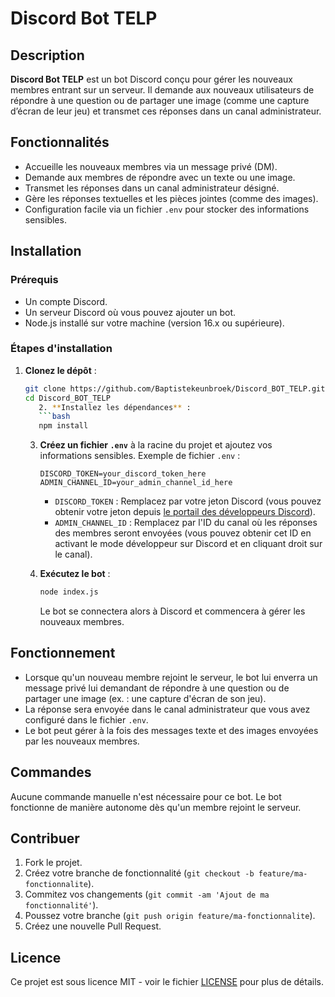 # Discord Bot TELP

## Description

**Discord Bot TELP** est un bot Discord conçu pour gérer les nouveaux membres entrant sur un serveur. Il demande aux nouveaux utilisateurs de répondre à une question ou de partager une image (comme une capture d’écran de leur jeu) et transmet ces réponses dans un canal administrateur.

## Fonctionnalités

- Accueille les nouveaux membres via un message privé (DM).
- Demande aux membres de répondre avec un texte ou une image.
- Transmet les réponses dans un canal administrateur désigné.
- Gère les réponses textuelles et les pièces jointes (comme des images).
- Configuration facile via un fichier `.env` pour stocker des informations sensibles.

## Installation

### Prérequis

- Un compte Discord.
- Un serveur Discord où vous pouvez ajouter un bot.
- Node.js installé sur votre machine (version 16.x ou supérieure).

### Étapes d'installation

1. **Clonez le dépôt** :
   ```bash
   git clone https://github.com/Baptistekeunbroek/Discord_BOT_TELP.git
   cd Discord_BOT_TELP
      2. **Installez les dépendances** :
      ```bash
      npm install
      ```

   3. **Créez un fichier `.env`** à la racine du projet et ajoutez vos informations sensibles. Exemple de fichier `.env` :

      ```dotenv
      DISCORD_TOKEN=your_discord_token_here
      ADMIN_CHANNEL_ID=your_admin_channel_id_here
      ```

      - `DISCORD_TOKEN` : Remplacez par votre jeton Discord (vous pouvez obtenir votre jeton depuis [le portail des développeurs Discord](https://discord.com/developers/applications)).
      - `ADMIN_CHANNEL_ID` : Remplacez par l'ID du canal où les réponses des membres seront envoyées (vous pouvez obtenir cet ID en activant le mode développeur sur Discord et en cliquant droit sur le canal).

   4. **Exécutez le bot** :
      ```bash
      node index.js
      ```

      Le bot se connectera alors à Discord et commencera à gérer les nouveaux membres.

## Fonctionnement

- Lorsque qu'un nouveau membre rejoint le serveur, le bot lui enverra un message privé lui demandant de répondre à une question ou de partager une image (ex. : une capture d'écran de son jeu).
- La réponse sera envoyée dans le canal administrateur que vous avez configuré dans le fichier `.env`.
- Le bot peut gérer à la fois des messages texte et des images envoyées par les nouveaux membres.
  
## Commandes

Aucune commande manuelle n'est nécessaire pour ce bot. Le bot fonctionne de manière autonome dès qu'un membre rejoint le serveur.

## Contribuer

1. Fork le projet.
2. Créez votre branche de fonctionnalité (`git checkout -b feature/ma-fonctionnalite`).
3. Commitez vos changements (`git commit -am 'Ajout de ma fonctionnalité'`).
4. Poussez votre branche (`git push origin feature/ma-fonctionnalite`).
5. Créez une nouvelle Pull Request.

## Licence

Ce projet est sous licence MIT - voir le fichier [LICENSE](LICENSE) pour plus de détails.


   

